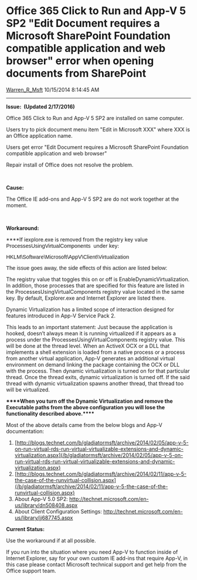 <div id="page">

# Office 365 Click to Run and App-V 5 SP2 "Edit Document requires a Microsoft SharePoint Foundation compatible application and web browser" error when opening documents from SharePoint

[Warren\_R\_Msft](https://social.msdn.microsoft.com/profile/Warren_R_Msft)
10/15/2014 8:14:45 AM

-----

<div id="content">

**Issue:  (Updated 2/17/2016)**

Office 365 Click to Run and App-V 5 SP2 are installed on same computer.

Users try to pick document menu item "Edit in Microsoft XXX" where XXX
is an Office application name.

Users get error "Edit Document requires a Microsoft SharePoint
Foundation compatible application and web browser"

Repair install of Office does not resolve the problem.

 

**Cause:**

The Office IE add-ons and App-V 5 SP2 are do not work together at the
moment.

 

**Workaround:**

****If iexplore.exe is removed from the registry key value
<span style="font-family:&#39;Calibri&#39;,sans-serif;font-size:11pt;">ProcessesUsingVirtualComponents</span> 
under
key:

<span style="font-family:&#39;Calibri&#39;,sans-serif;font-size:11pt;">HKLM\\Software\\Microsoft\\AppV\\Client\\Virtualization</span><span style="font-family:&#39;Calibri&#39;,sans-serif;font-size:11pt;">
</span>

<span style="font-family:&#39;Calibri&#39;,sans-serif;font-size:11pt;">The
issue goes away, the side effects of this action are listed
below:</span>

The registry value that toggles this on or off is
EnableDynamicVirtualization. In addition, those processes that are
specified for this feature are listed in the
ProcessesUsingVirtualComponents registry value located in the same key.
By default, Explorer.exe and Internet Explorer are listed there.

Dynamic Virtualization has a limited scope of interaction designed for
features introduced in App-V Service Pack 2.

This leads to an important statement: Just because the application is
hooked, doesn’t always mean it is running virtualized if it appears as a
process under the ProcessesUsingVirtualComponents registry value. This
will be done at the thread level. When an ActiveX OCX or a DLL that
implements a shell extension is loaded from a native process or a
process from another virtual application, App-V generates an additional
virtual environment on demand linking the package containing the OCX or
DLL with the process. Then dynamic virtualization is turned on for that
particular thread. Once the thread exits, dynamic virtualization is
turned off. If the said thread with dynamic virtualization spawns
another thread, that thread too will be virtualized.

**\*\*\*\*When you turn off the Dynamic Virtualization and remove the
Executable paths from the above configuration you will lose the
functionality described above.\*\*\*\***

Most of the above details came from the below blogs and App-V
documentation:

1.  [http://blogs.technet.com/b/gladiatormsft/archive/2014/02/05/app-v-5-on-run-virtual-rds-run-virtual-virtualizable-extensions-and-dynamic-virtualization.aspx](/b/gladiatormsft/archive/2014/02/05/app-v-5-on-run-virtual-rds-run-virtual-virtualizable-extensions-and-dynamic-virtualization.aspx)
2.  [http://blogs.technet.com/b/gladiatormsft/archive/2014/02/11/app-v-5-the-case-of-the-runvirtual-collision.aspx](/b/gladiatormsft/archive/2014/02/11/app-v-5-the-case-of-the-runvirtual-collision.aspx)
3.  About App-V 5.0 SP2:
    <http://technet.microsoft.com/en-us/library/dn508408.aspx>
4.  About Client Configuration Settings:
    <http://technet.microsoft.com/en-us/library/jj687745.aspx>

**Current Status:**

Use the workaround if at all possible.

If you run into the situation where you need App-V to function inside of
Internet Explorer, say for your own custom IE add-ins that require
App-V, in this case please contact Microsoft technical support and get
help from the Office support
team.

<span style="font-family:&#39;Calibri&#39;,sans-serif;font-size:11pt;"></span> 

</div>

</div>
